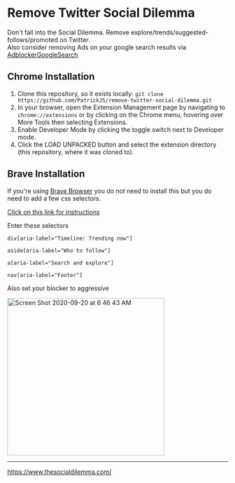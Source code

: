 # Remove Twitter Social Dilemma

Don't fall into the Social Dilemma. Remove explore/trends/suggested-follows/promoted on Twitter.  
Also consider removing Ads on your google search results via [AdblockerGoogleSearch](https://github.com/PatrickJS/AdblockerGoogleSearch)

## Chrome Installation

1. Clone this repository, so it exists locally: `git clone https://github.com/PatrickJS/remove-twitter-social-dilemma.git`
2. In your browser, open the Extension Management page by navigating to `chrome://extensions` or by clicking on the Chrome menu, hovering over More Tools then selecting Extensions.
3. Enable Developer Mode by clicking the toggle switch next to Developer mode.
4. Click the LOAD UNPACKED button and select the extension directory (this repository, where it was cloned to).

## Brave Installation

If you're using [Brave Browser](https://brave.com/) you do not need to install this but you do need to add a few css selectors.

[Click on this link for instructions](https://dev.to/donavon/disable-promoted-tweets-in-twitter-using-brave-3e37)

Enter these selectors

```
div[aria-label="Timeline: Trending now"]
```
```
aside[aria-label="Who to follow"]
```
```
a[aria-label="Search and explore"]
```
```
nav[aria-label="Footer"]
```

Also set your blocker to aggressive

<img width="359" alt="Screen Shot 2020-09-20 at 6 46 43 AM" src="https://user-images.githubusercontent.com/1016365/93712903-80aa1c00-fb0d-11ea-842e-e9e7159cb879.png">

---

https://www.thesocialdilemma.com/
